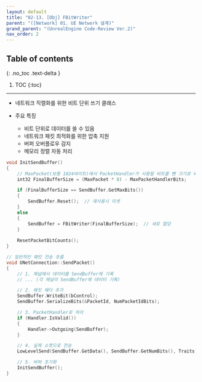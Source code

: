 ```yaml
---
layout: default
title: "02-13. [Obj] FBitWriter"
parent: "([Network] 01. UE Network 설계)"
grand_parent: "(UnrealEngine Code-Review Ver.2)"
nav_order: 2
---
```


## Table of contents
{: .no_toc .text-delta }

1. TOC
{:toc}

---

* 네트워크 직렬화를 위한 비트 단위 쓰기 클래스

* 주요 특징
    * 비트 단위로 데이터를 쓸 수 있음
    * 네트워크 패킷 최적화를 위한 압축 지원
    * 버퍼 오버플로우 감지
    * 메모리 정렬 자동 처리

```cpp
void InitSendBuffer()
{
    // MaxPacket(보통 1024바이트)에서 PacketHandler가 사용할 비트를 뺀 크기로 버퍼 초기화
    int32 FinalBufferSize = (MaxPacket * 8) - MaxPacketHandlerBits;

    if (FinalBufferSize == SendBuffer.GetMaxBits())
    {
        SendBuffer.Reset();  // 재사용시 리셋
    }
    else
    {
        SendBuffer = FBitWriter(FinalBufferSize);  // 새로 할당
    }
    
    ResetPacketBitCounts();
}
```

```cpp
// 일반적인 패킷 전송 흐름
void UNetConnection::SendPacket()
{
    // 1. 채널에서 데이터를 SendBuffer에 기록
    // ... (각 채널이 SendBuffer에 데이터 기록)

    // 2. 패킷 헤더 추가
    SendBuffer.WriteBit(bControl);
    SendBuffer.SerializeBits(&PacketId, NumPacketIdBits);

    // 3. PacketHandler로 처리
    if (Handler.IsValid())
    {
        Handler->Outgoing(SendBuffer);
    }

    // 4. 실제 소켓으로 전송
    LowLevelSend(SendBuffer.GetData(), SendBuffer.GetNumBits(), Traits);

    // 5. 버퍼 초기화
    InitSendBuffer();
}
```